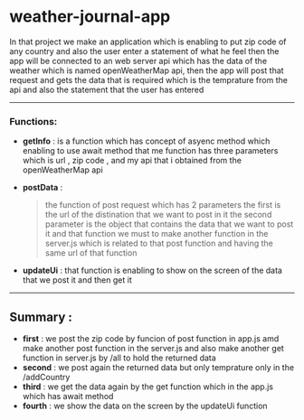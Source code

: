 weather-journal-app
=======

In that project we make an application which is enabling to put zip code of any country and also the user enter a statement of what he feel 
then the app will be connected to an web server api which has the data of the weather which is named openWeatherMap api,
then the app will post that request and gets the data that is required which is the temprature from the api and also the statement that the user has entered

---------------------------------------


### Functions:

  *  **getInfo** : is a function which has concept of asyenc method which enabling to use await method
  that me function has three parameters which is url , zip code , and my api that i obtained from the openWeatherMap api
 
  * **postData** : 
      >  the function of post request which has 2 parameters
      >  the first is the url of the distination that we want to post in it
      >  the second parameter is the object that contains the data that we want to post it
      >  and that function we must to make another function in the server.js which is
      >  related to that post function and having the same url of that function


  * **updateUi** : that function is enabling to show on the screen of the data that we post it and then get it

 ----------------------------------
## Summary :
* **first** : we post the zip code by funcion of post function in app.js amd make another post function in the server.js and also make another get function in server.js by /all to hold the returned data
* **second** : we post again the returned data but only temprature only in the /addCountry
* **third** : we get the data again by the get function which  in the app.js which has await method 
* **fourth** : we show the data on the screen by the updateUi function



